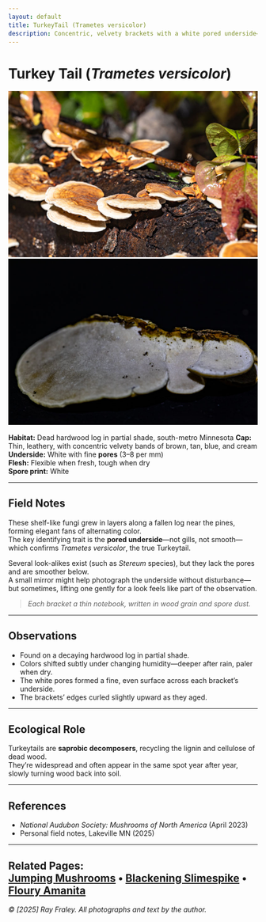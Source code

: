 ```yaml
---
layout: default
title: TurkeyTail (Trametes versicolor)
description: Concentric, velvety brackets with a white pored underside—one of the forest’s classic decomposers.
---
```


# Turkey Tail (*Trametes versicolor*)

![Turkeytail top view](/gallery/fungi/mushrooms/assets/turkeytail/E21A6273.jpg)
![Turkeytail underside](/gallery/fungi/mushrooms/assets/turkeytail/E21A6360.jpg)

**Habitat:** Dead hardwood log in partial shade, south-metro Minnesota 
**Cap:** Thin, leathery, with concentric velvety bands of brown, tan, blue, and cream  
**Underside:** White with fine **pores** (3–8 per mm)  
**Flesh:** Flexible when fresh, tough when dry  
**Spore print:** White  

---

## Field Notes

These shelf-like fungi grew in layers along a fallen log near the pines, forming elegant fans of alternating color.  
The key identifying trait is the **pored underside**—not gills, not smooth—which confirms *Trametes versicolor*, the true Turkeytail.  

Several look-alikes exist (such as *Stereum* species), but they lack the pores and are smoother below.  
A small mirror might help photograph the underside without disturbance—but sometimes, lifting one gently for a look feels like part of the observation.

> *Each bracket a thin notebook, written in wood grain and spore dust.*

---

## Observations

- Found on a decaying hardwood log in partial shade.  
- Colors shifted subtly under changing humidity—deeper after rain, paler when dry.  
- The white pores formed a fine, even surface across each bracket’s underside.  
- The brackets’ edges curled slightly upward as they aged.

---

## Ecological Role

Turkeytails are **saprobic decomposers**, recycling the lignin and cellulose of dead wood.  
They’re widespread and often appear in the same spot year after year, slowly turning wood back into soil.

---

## References

- *National Audubon Society: Mushrooms of North America* (April 2023)
- Personal field notes, Lakeville MN (2025)

---

**Related Pages:**  
[Jumping Mushrooms](/gallery/fungi/mushrooms/jumping-mushrooms/) •
[Blackening Slimespike](/gallery/fungi/mushrooms/blackening-slimespike/) •
[Floury Amanita](/gallery/fungi/mushrooms/floury-amanita/)
---

*© [2025] Ray Fraley. All photographs and text by the author.*

